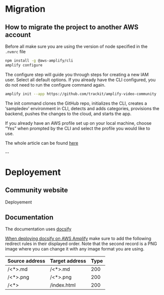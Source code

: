 # Migration

## How to migrate the project to another AWS account

Before all make sure you are using the version of node specified in the `.nvmrc` file

```sh
npm install -g @aws-amplify/cli
amplify configure
```

The configure step will guide you through steps for creating a new IAM user. Select all default options.
If you already have the CLI configured, you do not need to run the configure command again.

```sh
amplify init --app https://github.com/trackit/amplify-video-community
```

The init command clones the GitHub repo, initializes the CLI, creates a ‘sampledev’ environment in CLI, detects and adds categories, provisions the backend, pushes the changes to the cloud, and starts the app.

If you already have an AWS profile set up on your local machine, choose “Yes” when prompted by the CLI and select the profile you would like to use.

The whole article can be found [here](https://aws.amazon.com/blogs/mobile/amplify-cli-adds-scaffolding-support-for-amplify-apps-and-authoring-plugins/)

--

# Deployement

## Community website

Deployement

## Documentation

The documentation uses [docsify](https://docsify.js.org/)

[When deploying docsify on AWS Amplify](https://docsify.js.org/#/deploy?id=aws-amplify) make sure to add the following redirect rules in their displayed order. Note that the second record is a PNG image where you can change it with any image format you are using.

| Source address | Target address | Type |
|---|---|---|
| /<*>.md | /<*>.md | 200 | (Rewrite) |
| /<*>.png | /<*>.png | 200 | (Rewrite) |
| /<*> | /index.html | 200 | (Rewrite) |

